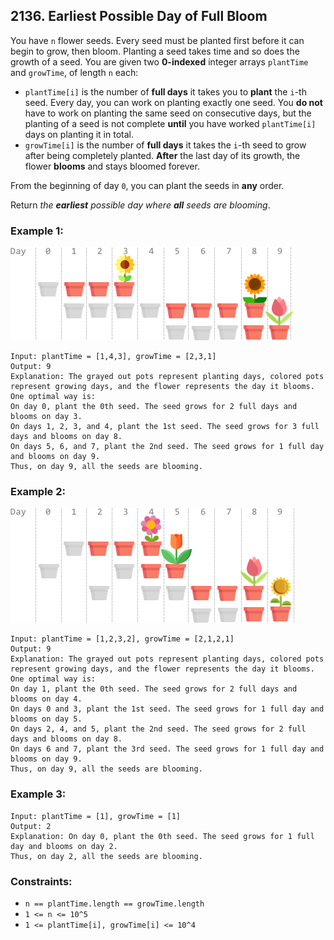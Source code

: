 ## 2136. Earliest Possible Day of Full Bloom

You have ```n``` flower seeds. Every seed must be planted first before it can begin to grow, then bloom. Planting a seed takes time and so does the growth of a seed. You are given two **0-indexed** integer arrays ```plantTime``` and ```growTime```, of length ```n``` each:

* ```plantTime[i]``` is the number of **full days** it takes you to **plant** the ```i```-th seed. Every day, you can work on planting exactly one seed. You **do not** have to work on planting the same seed on consecutive days, but the planting of a seed is not complete **until** you have worked ```plantTime[i]``` days on planting it in total.
* ```growTime[i]``` is the number of **full days** it takes the ```i```-th seed to grow after being completely planted. **After** the last day of its growth, the flower **blooms** and stays bloomed forever.

From the beginning of day ```0```, you can plant the seeds in **any** order.

Return *the **earliest** possible day where **all** seeds are blooming*.

### Example 1:

![Example 1](images/example1.png)

```
Input: plantTime = [1,4,3], growTime = [2,3,1]
Output: 9
Explanation: The grayed out pots represent planting days, colored pots represent growing days, and the flower represents the day it blooms.
One optimal way is:
On day 0, plant the 0th seed. The seed grows for 2 full days and blooms on day 3.
On days 1, 2, 3, and 4, plant the 1st seed. The seed grows for 3 full days and blooms on day 8.
On days 5, 6, and 7, plant the 2nd seed. The seed grows for 1 full day and blooms on day 9.
Thus, on day 9, all the seeds are blooming.
```
### Example 2:

![Example 2](images/example2.png)

```
Input: plantTime = [1,2,3,2], growTime = [2,1,2,1]
Output: 9
Explanation: The grayed out pots represent planting days, colored pots represent growing days, and the flower represents the day it blooms.
One optimal way is:
On day 1, plant the 0th seed. The seed grows for 2 full days and blooms on day 4.
On days 0 and 3, plant the 1st seed. The seed grows for 1 full day and blooms on day 5.
On days 2, 4, and 5, plant the 2nd seed. The seed grows for 2 full days and blooms on day 8.
On days 6 and 7, plant the 3rd seed. The seed grows for 1 full day and blooms on day 9.
Thus, on day 9, all the seeds are blooming.
```
### Example 3:
```
Input: plantTime = [1], growTime = [1]
Output: 2
Explanation: On day 0, plant the 0th seed. The seed grows for 1 full day and blooms on day 2.
Thus, on day 2, all the seeds are blooming.
```

### Constraints:

* ```n == plantTime.length == growTime.length```
* ```1 <= n <= 10^5```
* ```1 <= plantTime[i], growTime[i] <= 10^4```